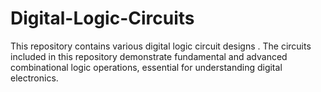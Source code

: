 # Digital-Logic-Circuits
This repository contains various digital logic circuit designs . The circuits included in this repository demonstrate fundamental and advanced combinational logic operations, essential for understanding digital electronics.
